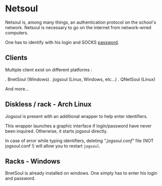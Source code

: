 # Netsoul

Netsoul is, among many things, an authentication protocol on the school's network. Netsoul is necessary to go on the internet from network-wired computers.

One has to identify with his login and SOCKS [password](password_anglais.md).

## Clients

Multiple client exist on different platforms :

. BnetSoul (Windows)
. jogsoul (Linux, Windows, etc...)
. QNetSoul (Linux)

And more...

## Diskless / rack - Arch Linux

Jogsoul is present with an additional wrapper to help enter identifiers.

This wrapper launches a graphic interface if login/password have never been inquired. Otherwise, it starts jogsoul directly.

In case of error while typing identifiers, deleting _".jogsoul.conf"_ file (NOT jogsoul.conf !) will allow you to restart `jogsoul`.

## Racks - Windows

BnetSoul is already installed on windows. One simply has to enter his login and password.
